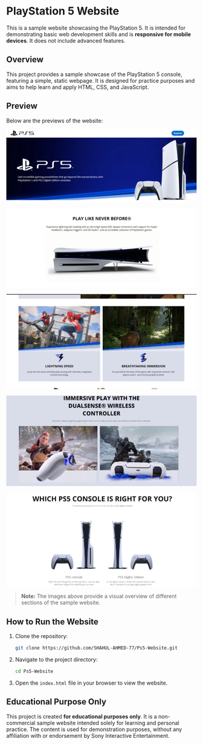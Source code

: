 # PlayStation 5 Website

This is a sample website showcasing the PlayStation 5. It is intended for demonstrating basic web development skills and is **responsive for mobile devices**. It does not include advanced features.

## Overview

This project provides a sample showcase of the PlayStation 5 console, featuring a simple, static webpage. It is designed for practice purposes and aims to help learn and apply HTML, CSS, and JavaScript.

## Preview

Below are the previews of the website:

![Preview 1](Preview/one.png)

![Preview 2](Preview/two.png)

![Preview 3](Preview/three.png)

![Preview 4](Preview/four.png)

![Preview 5](Preview/five.png)

> **Note:** The images above provide a visual overview of different sections of the sample website.

## How to Run the Website

1. Clone the repository:
   ```sh
   git clone https://github.com/SHAHUL-AHMED-77/Ps5-Website.git
   ```

2. Navigate to the project directory:
   ```sh
   cd Ps5-Website
   ```

3. Open the `index.html` file in your browser to view the website.

## Educational Purpose Only

This project is created **for educational purposes only**. It is a non-commercial sample website intended solely for learning and personal practice. The content is used for demonstration purposes, without any affiliation with or endorsement by Sony Interactive Entertainment.
